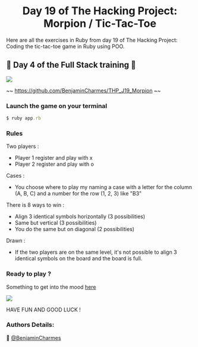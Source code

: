 <h1 align="center">Day 19 of The Hacking Project: Morpion / Tic-Tac-Toe</h1>

Here are all the exercises in Ruby from day 19 of The Hacking Project: Coding the tic-tac-toe game in Ruby using POO.

## 🎉 Day 4 of the Full Stack training 🎉

![](https://media.giphy.com/media/Yj97rLWiH29Hi/giphy.gif)

~~ https://github.com/BenjaminCharmes/THP_J19_Morpion ~~


### Launch the game on your terminal ###

```ruby
$ ruby app.rb
```

### Rules ###

Two players :
* Player 1 register and play with x
* Player 2 register and play with o

Cases :
* You choose where to play my naming a case with a letter for the column (A, B, C) and a number for the row (1, 2, 3) like "B3"

There is 8 ways to win :
* Align 3 identical symbols horizontally (3 possibilities)
* Same but vertical (3 possibilities)
* You do the same but on diagonal (2 possibilities)

Drawn :
* If the two players are on the same level, it's not possible to align 3 identical symbols on the board and the board is full.

### Ready to play ?  
Something to get into the mood [here](https://www.youtube.com/watch?v=BdLSJAAF-kc)

![](https://media1.giphy.com/media/vJfWmEboAQS1YXQe6a/giphy.gif?cid=ecf05e47rsbj6990pm08o46xmmpkovfclz71zbezhn8oslls&rid=giphy.gif&ct=g)

HAVE FUN AND GOOD LUCK ! 


### Authors Details:

👤 [@BenjaminCharmes](https://github.com/BenjaminCharmes)